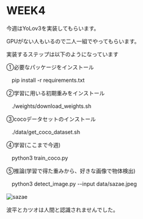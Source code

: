 # WEEK4


今週はYoLov3を実装してもらいます。


GPUがない人もいるので二人一組でやってもらいます。


実装するステップは以下のようになっています


①必要なパッケージをインストール


　pip install -r requirements.txt


②学習に用いる初期重みをインストール


　./weights/download_weights.sh
 
 
③cocoデータセットのインストール


　./data/get_coco_dataset.sh



④学習(ここまで今週)


　python3 train_coco.py


⑤推論(学習で得た重みから、好きな画像で物体検出)


　python3 detect_image.py --input data/sazae.jpeg
　
 
![sazae](https://user-images.githubusercontent.com/85509359/173790445-a59e5751-096d-4491-b0bd-12cec7cea5bb.jpeg)
　
 
 波平とカツオは人間と認識されませんでした。
